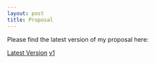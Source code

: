 ```yaml
---
layout: post
title: Proposal
---
```


Please find the latest version of my proposal here:

[Latest Version]({{DenisPeskov.github.io}}/images/denis_proposal.1.14.21.pdf)
[v1]({{DenisPeskov.github.io}}/images/denis_proposal.paper.1.11.21_v2.pdf)
